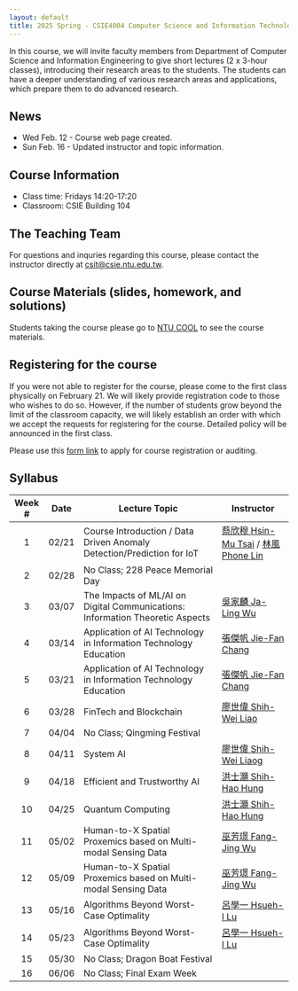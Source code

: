 ```yaml
---
layout: default
title: 2025 Spring - CSIE4004 Computer Science and Information Technology (II)
---
```


In this course, we will invite faculty members from Department of Computer Science and Information Engineering to give short lectures (2 x 3-hour classes), introducing their research areas to the students. The students can have a deeper understanding of various research areas and applications, which prepare them to do advanced research.

## News

- Wed Feb. 12 - Course web page created.
- Sun Feb. 16 - Updated instructor and topic information.

## Course Information

- Class time: Fridays 14:20-17:20
- Classroom: CSIE Building 104

## The Teaching Team

For questions and inquries regarding this course, please contact the instructor directly at [csit@csie.ntu.edu.tw](mailto:csit@csie.ntu.edu.tw).

## Course Materials (slides, homework, and solutions)

Students taking the course please go to [NTU COOL](https://cool.ntu.edu.tw/courses/48237) to see the course materials.

## Registering for the course

If you were not able to register for the course, please come to the first class physically on February 21. We will likely provide registration code to those who wishes to do so. However, if the number of students grow beyond the limit of the classroom capacity, we will likely establish an order with which we accept the requests for registering for the course. Detailed policy will be announced in the first class.

Please use this [form link](https://docs.google.com/forms/d/e/1FAIpQLSeBDApuW_S8g26_tFnlIr71HTaI2RRkqYN4kRSojXdXbIPCkw/viewform?usp=sharing) to apply for course registration or auditing.

## Syllabus

| Week # | Date  | Lecture Topic                                                    | Instructor                                                                               |
| :----: | :---: | ---------------------------------------------------------------- | ---------------------------------------------------------------------------------------- |
|   1    | 02/21 |   Course Introduction / Data Driven Anomaly Detection/Prediction for IoT   | [蔡欣穆 Hsin-Mu Tsai](http://www.csie.ntu.edu.tw/~hsinmu/site/) / [林風 Phone Lin](http://www.csie.ntu.edu.tw/~plin/)                               |
|   2    | 02/28 | No Class; 228 Peace Memorial Day   | []()                               |
|   3    | 03/07 | The Impacts of ML/AI on Digital Communications: Information Theoretic Aspects     | [吳家麟 Ja-Ling Wu](https://www.cmlab.csie.ntu.edu.tw/cml/dsp/prof-wu/prof-wu.html)                             |
|   4    | 03/14 | Application of AI Technology in Information Technology Education     | [張傑帆 Jie-Fan Chang](https://homepage.ntu.edu.tw/~jfanc/)           |
|   5    | 03/21 | Application of AI Technology in Information Technology Education     | [張傑帆 Jie-Fan Chang](https://homepage.ntu.edu.tw/~jfanc/)                   |
|   6    | 03/28 | FinTech and Blockchain     | [廖世偉 Shih-Wei Liao](http://www.csie.ntu.edu.tw/~liao/)               |
|   7    | 04/04 | No Class; Qingming Festival          | []()                                       |
|   8    | 04/11 | System AI     | [廖世偉 Shih-Wei Liaog](http://www.csie.ntu.edu.tw/~liao/)        |
|   9    | 04/18 |    Efficient and Trustworthy AI   | [洪士灝 Shih-Hao Hung](http://www.csie.ntu.edu.tw/~hungsh/) |
|   10   | 04/25 |    Quantum Computing  | [洪士灝 Shih-Hao Hung](http://www.csie.ntu.edu.tw/~hungsh/) |
|   11   | 05/02 |  Human-to-X Spatial Proxemics based on Multi-modal Sensing Data      | [巫芳璟 Fang-Jing Wu](http://www.csie.ntu.edu.tw/~fangjing/)          |
|   12   | 05/09 |  Human-to-X Spatial Proxemics based on Multi-modal Sensing Data    | [巫芳璟 Fang-Jing Wu](http://www.csie.ntu.edu.tw/~fangjing/)       |
|   13   | 05/16 |   Algorithms Beyond Worst-Case Optimality   | [呂學一 Hsueh-I Lu](http://www.csie.ntu.edu.tw/~hil/)            |
|   14   | 05/23 |   Algorithms Beyond Worst-Case Optimality   | [呂學一 Hsueh-I Lu](http://www.csie.ntu.edu.tw/~hil/)            |
|   15   | 05/30 | No Class; Dragon Boat Festival  |                      |
|   16   | 06/06 | No Class; Final Exam Week                   |                                                                                          |
